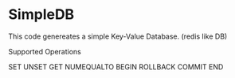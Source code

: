 # SimpleDB

This code genereates a simple Key-Value Database. (redis like DB)

Supported Operations

SET
UNSET
GET
NUMEQUALTO
BEGIN
ROLLBACK
COMMIT
END

